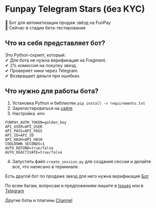 # Funpay Telegram Stars (без KYC)   
🚀 Бот для автоматизации продаж звёзд на FunPay  
📌 Сейчас в стадии бета-тестирования
      
      
## Что из себя представляет бот?  
Это Python-скрипт, который:  
✔ Для бота не нужна верификация на Fragment.  
✔ 2% комиссия на покупку звезд.  
✔ Проверяет ники через Telegram.  
✔ Возвращает деньги при ошибках.  
  
## Что нужно для работы бота?  
1. Установка Python и библиотек
```pip install -r requirements.txt```
2. Зарегистироваться на [сайте](https://пополнистим.рф/)
3. Настройка .env
```
FUNPAY_AUTH_TOKEN=golden_key
API_USER=API_USER
API_PASS=API_PASS
API_ID=API_ID
API_HASH=API_HASH
COOLDOWN_SECONDS=1
AUTO_REFUND=true/false
AUTO_DEACTIVATE=true/false
```
4. Запустить файл ```create_session.py``` для создания сессии и делайте все, что написано в терминале.   

Есть другой бот по продаже звезд для него нужна верификация [Бот](https://github.com/tinechelovec/Funpay-Telegram-Stars)
   
По всем багам, вопросам и предложениям пишите в [Issues](https://github.com/tinechelovec/Funpay-Telegram-Stars/issues) или в [Telegram](https://t.me/tinechelovec)

Другие боты и плагины [Channel](https://t.me/by_thc)
